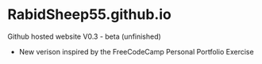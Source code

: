 # RabidSheep55.github.io
Github hosted website V0.3 - beta (unfinished)
 - New verison inspired by the FreeCodeCamp Personal Portfolio Exercise
